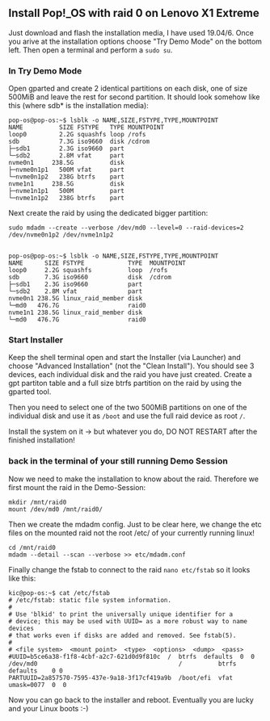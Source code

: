 ## Install Pop!_OS with raid 0 on Lenovo X1 Extreme
Just download and flash the installation media, I have used 19.04/6. Once you arive at the installation options choose "Try Demo Mode" on the bottom left. Then open a terminal and perform a `sudo su`.

### In Try Demo Mode
Open gparted and create 2 identical partitions on each disk, one of size 500MiB and leave the rest for second partition. It should look somehow like this (where sdb* is the installation media):

```
pop-os@pop-os:~$ lsblk -o NAME,SIZE,FSTYPE,TYPE,MOUNTPOINT
NAME          SIZE FSTYPE   TYPE MOUNTPOINT
loop0         2.2G squashfs loop /rofs
sdb           7.3G iso9660  disk /cdrom
├─sdb1        2.3G iso9660  part
└─sdb2        2.8M vfat     part
nvme0n1     238.5G          disk
├─nvme0n1p1   500M vfat     part
└─nvme0n1p2   238G btrfs    part
nvme1n1     238.5G          disk
├─nvme1n1p1   500M          part
└─nvme1n1p2   238G btrfs    part 
```

Next create the raid by using the dedicated bigger partition:

```
sudo mdadm --create --verbose /dev/md0 --level=0 --raid-devices=2 /dev/nvme0n1p2 /dev/nvme1n1p2


pop-os@pop-os:~$ lsblk -o NAME,SIZE,FSTYPE,TYPE,MOUNTPOINT
NAME      SIZE FSTYPE            TYPE  MOUNTPOINT
loop0     2.2G squashfs          loop  /rofs
sdb       7.3G iso9660           disk  /cdrom
├─sdb1    2.3G iso9660           part  
└─sdb2    2.8M vfat              part  
nvme0n1 238.5G linux_raid_member disk  
└─md0   476.7G                   raid0
nvme1n1 238.5G linux_raid_member disk  
└─md0   476.7G                   raid0
```

### Start Installer
Keep the shell terminal open and start the Installer (via Launcher) and choose "Advanced Installation" (not the "Clean Install"). You should see 3 devices, each individual disk and the raid you have just created. Create a gpt partiton table and a full size btrfs partition on the raid by using the gparted tool. 

Then you need to select one of the two 500MiB partitions on one of the individual disk and use it as `/boot` and use the full raid device as root `/`. 

Install the system on it -> but whatever you do, DO NOT RESTART after the finished installation!

### back in the terminal of your still running Demo Session
Now we need to make the installation to know about the raid. Therefore we first mount the raid in the Demo-Session:

```
mkdir /mnt/raid0
mount /dev/md0 /mnt/raid0/
```

Then we create the mdadm config. Just to be clear here, we change the etc files on the mounted raid not the root /etc/ of your currently running linux!

```
cd /mnt/raid0
mdadm --detail --scan --verbose >> etc/mdadm.conf
```

Finally change the fstab to connect to the raid `nano etc/fstab` so it looks like this:

```
kic@pop-os:~$ cat /etc/fstab 
# /etc/fstab: static file system information.
#
# Use 'blkid' to print the universally unique identifier for a
# device; this may be used with UUID= as a more robust way to name devices
# that works even if disks are added and removed. See fstab(5).
#
# <file system>  <mount point>  <type>  <options>  <dump>  <pass>
#UUID=b5ce6a38-f1f8-4cbf-a2c7-621d0d9f810c  /  btrfs  defaults  0  0
/dev/md0                                       /          btrfs defaults    0 0
PARTUUID=2a857570-7595-437e-9a18-3f17cf419a9b  /boot/efi  vfat  umask=0077  0  0
```

Now you can go back to the installer and reboot. Eventually you are lucky and your Linux boots :-)








